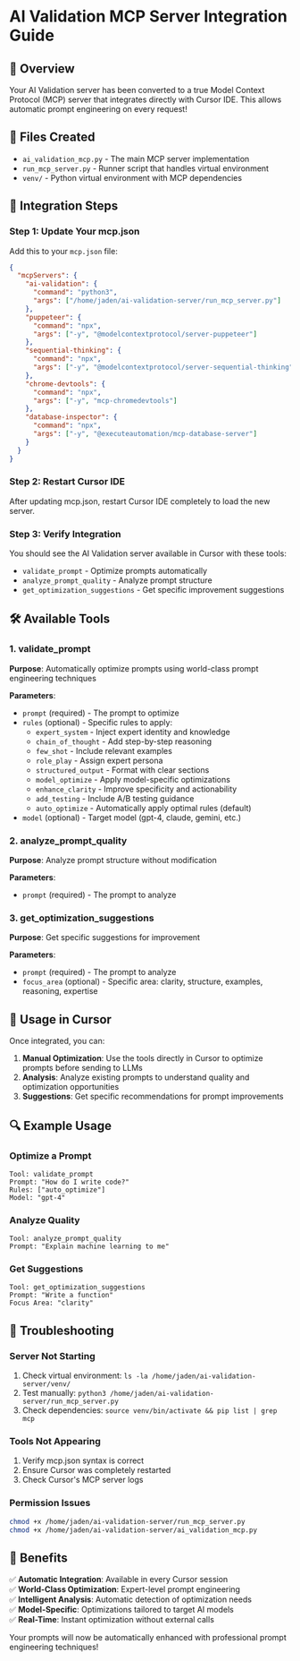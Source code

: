 # AI Validation MCP Server Integration Guide

## 🚀 Overview

Your AI Validation server has been converted to a true Model Context Protocol (MCP) server that integrates directly with Cursor IDE. This allows automatic prompt engineering on every request!

## 📁 Files Created

- `ai_validation_mcp.py` - The main MCP server implementation
- `run_mcp_server.py` - Runner script that handles virtual environment
- `venv/` - Python virtual environment with MCP dependencies

## 🔧 Integration Steps

### Step 1: Update Your mcp.json

Add this to your `mcp.json` file:

```json
{
  "mcpServers": {
    "ai-validation": {
      "command": "python3",
      "args": ["/home/jaden/ai-validation-server/run_mcp_server.py"]
    },
    "puppeteer": {
      "command": "npx",
      "args": ["-y", "@modelcontextprotocol/server-puppeteer"]
    },
    "sequential-thinking": {
      "command": "npx",
      "args": ["-y", "@modelcontextprotocol/server-sequential-thinking"]
    },
    "chrome-devtools": {
      "command": "npx",
      "args": ["-y", "mcp-chromedevtools"]
    },
    "database-inspector": {
      "command": "npx",
      "args": ["-y", "@executeautomation/mcp-database-server"]
    }
  }
}
```

### Step 2: Restart Cursor IDE

After updating mcp.json, restart Cursor IDE completely to load the new server.

### Step 3: Verify Integration

You should see the AI Validation server available in Cursor with these tools:
- `validate_prompt` - Optimize prompts automatically
- `analyze_prompt_quality` - Analyze prompt structure
- `get_optimization_suggestions` - Get specific improvement suggestions

## 🛠️ Available Tools

### 1. validate_prompt
**Purpose**: Automatically optimize prompts using world-class prompt engineering techniques

**Parameters**:
- `prompt` (required) - The prompt to optimize
- `rules` (optional) - Specific rules to apply: 
  - `expert_system` - Inject expert identity and knowledge
  - `chain_of_thought` - Add step-by-step reasoning
  - `few_shot` - Include relevant examples
  - `role_play` - Assign expert persona
  - `structured_output` - Format with clear sections
  - `model_optimize` - Apply model-specific optimizations
  - `enhance_clarity` - Improve specificity and actionability
  - `add_testing` - Include A/B testing guidance
  - `auto_optimize` - Automatically apply optimal rules (default)
- `model` (optional) - Target model (gpt-4, claude, gemini, etc.)

### 2. analyze_prompt_quality
**Purpose**: Analyze prompt structure without modification

**Parameters**:
- `prompt` (required) - The prompt to analyze

### 3. get_optimization_suggestions
**Purpose**: Get specific suggestions for improvement

**Parameters**:
- `prompt` (required) - The prompt to analyze
- `focus_area` (optional) - Specific area: clarity, structure, examples, reasoning, expertise

## 🎯 Usage in Cursor

Once integrated, you can:

1. **Manual Optimization**: Use the tools directly in Cursor to optimize prompts before sending to LLMs
2. **Analysis**: Analyze existing prompts to understand quality and optimization opportunities
3. **Suggestions**: Get specific recommendations for prompt improvements

## 🔍 Example Usage

### Optimize a Prompt
```
Tool: validate_prompt
Prompt: "How do I write code?"
Rules: ["auto_optimize"]
Model: "gpt-4"
```

### Analyze Quality
```
Tool: analyze_prompt_quality
Prompt: "Explain machine learning to me"
```

### Get Suggestions
```
Tool: get_optimization_suggestions
Prompt: "Write a function"
Focus Area: "clarity"
```

## 🐛 Troubleshooting

### Server Not Starting
1. Check virtual environment: `ls -la /home/jaden/ai-validation-server/venv/`
2. Test manually: `python3 /home/jaden/ai-validation-server/run_mcp_server.py`
3. Check dependencies: `source venv/bin/activate && pip list | grep mcp`

### Tools Not Appearing
1. Verify mcp.json syntax is correct
2. Ensure Cursor was completely restarted
3. Check Cursor's MCP server logs

### Permission Issues
```bash
chmod +x /home/jaden/ai-validation-server/run_mcp_server.py
chmod +x /home/jaden/ai-validation-server/ai_validation_mcp.py
```

## 🚀 Benefits

✅ **Automatic Integration**: Available in every Cursor session  
✅ **World-Class Optimization**: Expert-level prompt engineering  
✅ **Intelligent Analysis**: Automatic detection of optimization needs  
✅ **Model-Specific**: Optimizations tailored to target AI models  
✅ **Real-Time**: Instant optimization without external calls  

Your prompts will now be automatically enhanced with professional prompt engineering techniques!
